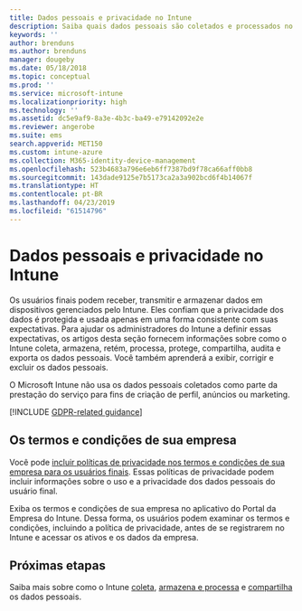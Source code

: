 ```yaml
---
title: Dados pessoais e privacidade no Intune
description: Saiba quais dados pessoais são coletados e processados no Intune.
keywords: ''
author: brenduns
ms.author: brenduns
manager: dougeby
ms.date: 05/18/2018
ms.topic: conceptual
ms.prod: ''
ms.service: microsoft-intune
ms.localizationpriority: high
ms.technology: ''
ms.assetid: dc5e9af9-8a3e-4b3c-ba49-e79142092e2e
ms.reviewer: angerobe
ms.suite: ems
search.appverid: MET150
ms.custom: intune-azure
ms.collection: M365-identity-device-management
ms.openlocfilehash: 523b4683a796e6eb6ff7387bd9f78ca66aff0bb8
ms.sourcegitcommit: 143dade9125e7b5173ca2a3a902bcd6f4b14067f
ms.translationtype: HT
ms.contentlocale: pt-BR
ms.lasthandoff: 04/23/2019
ms.locfileid: "61514796"
---
```

# <a name="privacy-and-personal-data-in-intune"></a>Dados pessoais e privacidade no Intune

Os usuários finais podem receber, transmitir e armazenar dados em dispositivos gerenciados pelo Intune. Eles confiam que a privacidade dos dados é protegida e usada apenas em uma forma consistente com suas expectativas. Para ajudar os administradores do Intune a definir essas expectativas, os artigos desta seção fornecem informações sobre como o Intune coleta, armazena, retém, processa, protege, compartilha, audita e exporta os dados pessoais. Você também aprenderá a exibir, corrigir e excluir os dados pessoais.

O Microsoft Intune não usa os dados pessoais coletados como parte da prestação do serviço para fins de criação de perfil, anúncios ou marketing.

[!INCLUDE [GDPR-related guidance](./includes/gdpr-dsr-and-stp-note.md)]

## <a name="your-company-terms-and-conditions"></a>Os termos e condições de sua empresa

Você pode [incluir políticas de privacidade nos termos e condições de sua empresa para os usuários finais](company-portal-app.md). Essas políticas de privacidade podem incluir informações sobre o uso e a privacidade dos dados pessoais do usuário final.

Exiba os termos e condições de sua empresa no aplicativo do Portal da Empresa do Intune. Dessa forma, os usuários podem examinar os termos e condições, incluindo a política de privacidade, antes de se registrarem no Intune e acessar os ativos e os dados da empresa.

## <a name="next-steps"></a>Próximas etapas

Saiba mais sobre como o Intune [coleta](privacy-data-collect.md), [armazena e processa](privacy-data-store-process.md) e [compartilha](privacy-data-secure-share.md) os dados pessoais. 
